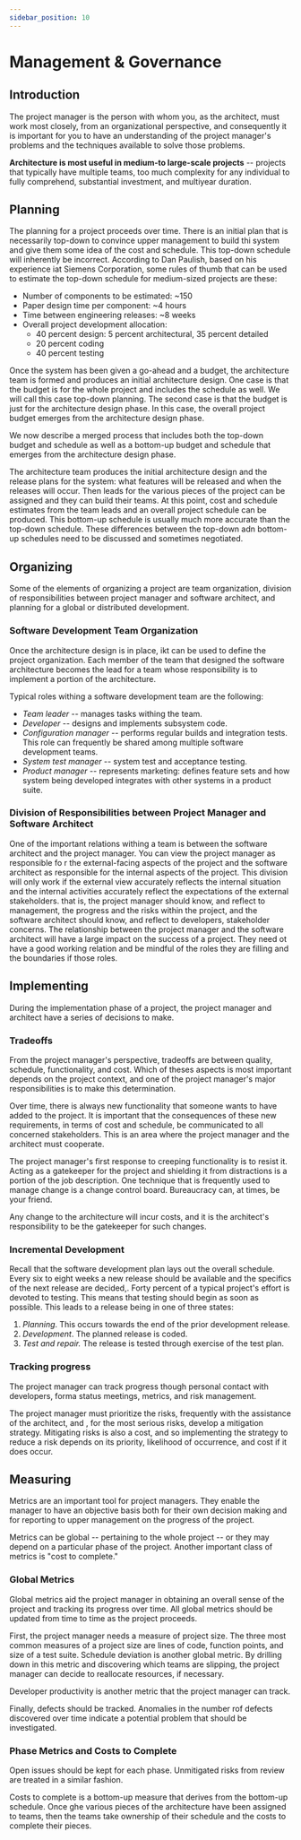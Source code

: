 ```yaml
---
sidebar_position: 10
---
```


# Management & Governance

## Introduction

The project manager is the person with whom you, as the architect, must work most closely, from an organizational perspective, and consequently it is important for you to have an understanding of the project manager's problems and the techniques available to solve those problems.

**Architecture is most useful in medium-to large-scale projects** -- projects that typically have multiple teams, too much complexity for any individual to fully comprehend, substantial investment, and multiyear duration.

## Planning

The planning for a project proceeds over time. There is an initial plan that is necessarily top-down to convince upper management to build thi system and give them some idea of the cost and schedule. This top-down schedule will inherently be incorrect. According to Dan Paulish, based on his experience iat Siemens Corporation, some rules of thumb that can be used to estimate the top-down schedule for medium-sized projects are these:

- Number of components to be estimated: ~150
- Paper design time per component: ~4 hours
- Time between engineering releases: ~8 weeks
- Overall project development allocation:
  - 40 percent design: 5 percent architectural, 35 percent detailed
  - 20 percent coding
  - 40 percent testing

Once the system has been given a go-ahead and a budget, the architecture team is formed and produces an initial architecture design. One case is that the budget is for the whole project and includes the schedule as well. We will call this case top-down planning. The second case is that the budget is just for the architecture design phase. In this case, the overall project budget emerges from the architecture design phase.

We now describe a merged process that includes both the top-down budget and schedule as well as a bottom-up budget and schedule that emerges from the architecture design phase.

The architecture team produces the initial architecture design and the release plans for the system: what features will be released and when the releases will occur. Then leads for the various pieces of the project can be assigned and they can build their teams. At this point, cost and schedule estimates from the team leads and an overall project schedule can be produced. This bottom-up schedule is usually much more accurate than the top-down schedule. These differences between the top-down adn bottom-up schedules need to be discussed and sometimes negotiated.

## Organizing

Some of the elements of organizing a project are team organization, division of responsibilities between project manager and software architect, and planning for a global or distributed development.

### Software Development Team Organization

Once the architecture design is in place, ikt can be used to define the project organization. Each member of the team that designed the software architecture becomes the lead for a team whose responsibility is to implement a portion of the architecture.

Typical roles withing a software development team are the following:

- _Team leader_ -- manages tasks withing the team.
- _Developer_ -- designs and implements subsystem code.
- _Configuration manager_ -- performs regular builds and integration tests. This role can frequently be shared among multiple software development teams.
- _System test manager_ -- system test and acceptance testing.
- _Product manager_ -- represents marketing: defines feature sets and how system being developed integrates with other systems in a product suite.

### Division of Responsibilities between Project Manager and Software Architect

One of the important relations withing a team is between the software architect and the project manager. You can view the project manager as responsible fo r the external-facing aspects of the project and the software architect as responsible for the internal aspects of the project. This division will only work if the external view accurately reflects the internal situation and the internal activities accurately reflect the expectations of the external stakeholders. that is, the project manager should know, and reflect to management, the progress and the risks within the project, and the software architect should know, and reflect to developers, stakeholder concerns. The relationship between the project manager and the software architect will have a large impact on the success of a project. They need ot have a good working relation and be mindful of the roles they are filling and the boundaries if those roles.

## Implementing

During the implementation phase of a project, the project manager and architect have a series of decisions to make.

### Tradeoffs

From the project manager's perspective, tradeoffs are between quality, schedule, functionality, and cost. Which of theses aspects is most important depends on the project context, and one of the project manager's major responsibilities is to make this determination.

Over time, there is always new functionality that someone wants to have added to the project. It is important that the consequences of these new requirements, in terms of cost and schedule, be communicated to all concerned stakeholders. This is an area where the project manager and the architect must cooperate.

The project manager's first response to creeping functionality is to resist it. Acting as a gatekeeper for the project and shielding it from distractions is a portion of the job description. One technique that is frequently used to manage change is a change control board. Bureaucracy can, at times, be your friend.

Any change to the architecture will incur costs, and it is the architect's responsibility to be the gatekeeper for such changes.

### Incremental Development

Recall that the software development plan lays out the overall schedule. Every six to eight weeks a new release should be available and the specifics of the next release are decided,. Forty percent of a typical project's effort is devoted to testing. This means that testing should begin as soon as possible. This leads to a release being in one of three states:

1. _Planning_. This occurs towards the end of the prior development release.
2. _Development_. The planned release is coded.
3. _Test and repair._ The release is tested through exercise of the test plan.

### Tracking progress

The project manager can track progress though personal contact with developers, forma status meetings, metrics, and risk management.

The project manager must prioritize the risks, frequently with the assistance of the architect, and , for the most serious risks, develop a mitigation strategy. Mitigating risks is also a cost, and so implementing the strategy to reduce a risk depends on its priority, likelihood of occurrence, and cost if it does occur.

## Measuring

Metrics are an important tool for project managers. They enable the manager to have an objective basis both for their own decision making and for reporting to upper management on the progress of the project.

Metrics can be global -- pertaining to the whole project -- or they may depend on a particular phase of the project. Another important class of metrics is "cost to complete."

### Global Metrics

Global metrics aid the project manager in obtaining an overall sense of the project and tracking its progress over time. All global metrics should be updated from time to time as the project proceeds.

First, the project manager needs a measure of project size. The three most common measures of a project size are lines of code, function points, and size of a test suite. Schedule deviation is another global metric. By drilling down in this metric and discovering which teams are slipping, the project manager can decide to reallocate resources, if necessary.

Developer productivity is another metric that the project manager can track.

Finally, defects should be tracked. Anomalies in the number rof defects discovered over time indicate a potential problem that should be investigated.

### Phase Metrics and Costs to Complete

Open issues should be kept for each phase. Unmitigated risks from review are treated in a similar fashion.

Costs to complete is a bottom-up measure that derives from the bottom-up schedule. Once ghe various pieces of the architecture have been assigned to teams, then the teams take ownership of their schedule and the costs to complete their pieces.
